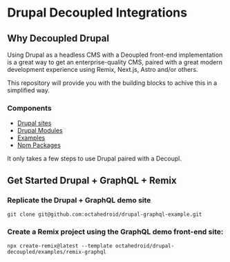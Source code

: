 # Drupal Decoupled Integrations

## Why Decoupled Drupal
Using Drupal as a headless CMS with a Deoupled front-end implementation is a great way to get an enterprise-quality CMS, paired with a great modern development experience using Remix, Next.js, Astro and/or others.

This repository will provide you with the building blocks to achive this in a simplified way.

### Components

- [Drupal sites](drupal/)
- [Drupal Modules](drupal/modules)
- [Examples](examples)
- [Npm Packages](packages)

It only takes a few steps to use Drupal paired with a Decoupl.

## Get Started Drupal + GraphQL + Remix

### Replicate the Drupal + GraphQL demo site

```
git clone git@github.com:octahedroid/drupal-graphql-example.git
```

### Create a Remix project using the GraphQL demo front-end site:

```
npx create-remix@latest --template octahedroid/drupal-decoupled/examples/remix-graphql
```
